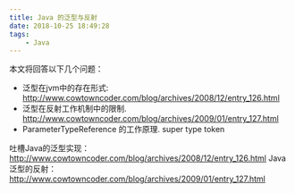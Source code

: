 ```yaml
---
title: Java 的泛型与反射
date: 2018-10-25 18:49:28
tags:
	- Java
---
```


本文将回答以下几个问题：
- 泛型在jvm中的存在形式: http://www.cowtowncoder.com/blog/archives/2008/12/entry_126.html
- 泛型在反射工作机制中的限制. http://www.cowtowncoder.com/blog/archives/2009/01/entry_127.html
- ParameterTypeReference 的工作原理. super type token


吐槽Java的泛型实现：http://www.cowtowncoder.com/blog/archives/2008/12/entry_126.html
Java泛型的反射：http://www.cowtowncoder.com/blog/archives/2009/01/entry_127.html




